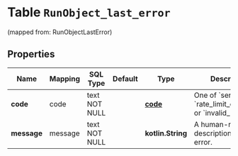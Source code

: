 
# Table `RunObject_last_error`
(mapped from: RunObjectLastError)

## Properties
Name | Mapping | SQL Type | Default | Type | Description | Notes
---- | ------- | -------- | ------- | ---- | ----------- | -----
**code** | code | text NOT NULL |  | [**code**](#Code) | One of &#x60;server_error&#x60;, &#x60;rate_limit_exceeded&#x60;, or &#x60;invalid_prompt&#x60;. | 
**message** | message | text NOT NULL |  | **kotlin.String** | A human-readable description of the error. | 




